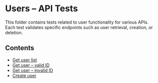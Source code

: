 # Users – API Tests

This folder contains tests related to user functionality for various APIs.  
Each test validates specific endpoints such as user retrieval, creation, or deletion.

## Contents

- [Get user list](get_users_test.md)
- [Get user – valid ID](get_user_valid.md)
- [Get user – invalid ID](get_user_invalid.md)
- [Create user](create_user_test.md)

